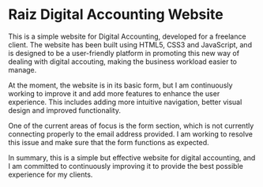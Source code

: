 # Raiz Digital Accounting Website

This is a simple website for Digital Accounting, developed for a freelance client. The website has been built using HTML5, CSS3 and JavaScript, and is designed to be a user-friendly platform in promoting this new way of dealing with digital accouting, making the business workload easier to manage.

At the moment, the website is in its basic form, but I am continuously working to improve it and add more features to enhance the user experience. This includes adding more intuitive navigation, better visual design and improved functionality.

One of the current areas of focus is the form section, which is not currently connecting properly to the email address provided. I am working to resolve this issue and make sure that the form functions as expected.

In summary, this is a simple but effective website for digital accounting, and I am committed to continuously improving it to provide the best possible experience for my clients.
